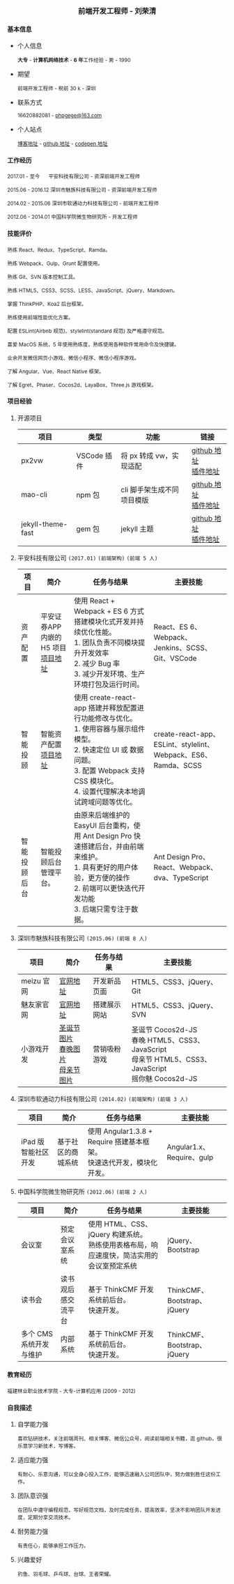 <center><h3>前端开发工程师 - 刘荣清</h3></center>

#### 基本信息

- 个人信息

   <small>**大专** - **计算机网络技术** - **6 年**工作经验 - 男 - 1990</small>

- 期望

  <small>前端开发工程师 - 税前 30 k - 深圳</small>

- 联系方式

  <small>16620882081 - phpgege@163.com</small>

- 个人站点

  <small>[博客地址](https://www.liurongqing.com) - [github 地址](https://www.github.com/liurongqing) - [codepen 地址](https://codepen.io/liurongqing)</small>

#### 工作经历

<small>2017.01 - 至今 &nbsp;&nbsp;&nbsp;&nbsp;    平安科技有限公司 - 资深前端开发工程师</small>

<small>2015.06 - 2016.12 深圳市魅族科技有限公司 - 资深前端开发工程师</small>

<small>2014.02 - 2015.06 深圳市软通动力科技有限公司 - 前端开发工程师</small>

<small>2012.06 - 2014.01 中国科学院微生物研究所 - 开发工程师</small>

#### 技能评价

<small>熟练 React、Redux、TypeScript、Ramda。</small>

<small>熟练 Webpack、Gulp、Grunt 配置使用。</small>

<small>熟练 Git、SVN 版本控制工具。</small>

<small>熟练 HTML5、CSS3、SCSS、LESS、JavaScript、jQuery、Markdown。</small>

<small>掌握 ThinkPHP、Koa2 后台框架。</small>

<small>熟练使用前端性能优化方案。</small>

<small>配置 ESLint(Airbnb 规范)、stylelint(standard 规范) 及严格遵守规范。</small>

<small>喜爱 MacOS 系统，5 年使用熟练度，熟练使用各种软件常用命令及快捷键。</small>

<small>业余开发微信网页小游戏、微信小程序、微信小程序游戏。</small>

<small>了解 Angular、Vue、React Native 框架。</small>

<small>了解 Egret、Phaser、Cocos2d、LayaBox、Three.js 游戏框架。</small>


#### 项目经验

1. 开源项目

    | 项目              | 类型        | 功能                       | 链接                                                         |
    | ----------------- | ----------- | -------------------------- | ------------------------------------------------------------ |
    | px2vw             | VSCode 插件 | 将 px 转成 vw，实现适配    | [github 地址](https://github.com/liurongqing/px2vw)<br />[插件地址](https://marketplace.visualstudio.com/items?itemName=liurongqing.px2vw) |
    | mao-cli           | npm 包      | cli 脚手架生成不同项目模版 | [github 地址](https://github.com/liurongqing/mao-cli)<br />[插件地址](https://www.npmjs.com/package/mao-cli) |
    | jekyll-theme-fast | gem 包      | jekyll 主题                | [github 地址](https://github.com/liurongqing/jekyll-theme-fast)<br />[插件地址](https://rubygems.org/gems/jekyll-theme-fast) |

2. 平安科技有限公司 `(2017.01)` `(前端架构)` `(前端 5 人)`

    | 项目         | 简介                                                         | 任务与结果                                                   | 主要技能                                                     |
    | ------------ | ------------------------------------------------------------ | ------------------------------------------------------------ | ------------------------------------------------------------ |
    | 资产配置     | 平安证券APP内嵌的 H5 项目<br />[项目地址](https://m.stock.pingan.com/spss-aa/mobile/map.html) | 使用 React + Webpack + ES 6 方式搭建模块化式开发并持续优化性能。<br />1. 团队负责不同模块提升开发效率<br />2. 减少 Bug 率<br />3. 减少开发环境、生产环境打包及运行时间。 | React、ES 6、Webpack、Jenkins、SCSS、Git、VSCode             |
    | 智能投顾     | 智能资产配置<br />[项目地址](https://pyxis.pingan.com/login/home) | 使用 create-react-app 搭建并释放配置进行功能修改与优化。<br />1. 使用容器与展示组件模型。<br />2. 快速定位 UI 或 数据问题。<br />3. 配置 Webpack 支持 CSS 模块化。<br />4. 设置代理解决本地调试跨域问题等优化。 | create-react-app、ESLint、stylelint、Webpack、ES6、Ramda、SCSS |
    | 智能投顾后台 | 智能投顾后台管理平台。                                       | 由原来后端维护的 EasyUI 后台重构，使用 Ant Design Pro 快速搭建后台，并由前端来维护。<br />1. 具有更好的用户体验，更方便的操作<br />2. 前端可以更快迭代开发功能<br />3. 后端只需专注于数据。 | Ant Design Pro、React、Webpack、dva、TypeScript              |


3. 深圳市魅族科技有限公司 `(2015.06)` `(前端 8 人)`

   | 项目       | 简介                                                         | 任务与结果   | 主要技能                                                     |
   | ---------- | ------------------------------------------------------------ | ------------ | ------------------------------------------------------------ |
   | meizu 官网 | [官网地址](https://www.meizu.com/)                           | 开发新品页面 | HTML5、CSS3、jQuery、Git                                     |
   | 魅友家官网 | [官网地址](http://myj.meizu.com/)                            | 搭建展示网站 | HTML5、CSS3、jQuery、SVN                                     |
   | 小游戏开发 | [圣诞节图片](https://sqa-res.oss-cn-beijing.aliyuncs.com/resume/3411534042240_.pic.jpg)<br />[春晚图片](https://sqa-res.oss-cn-beijing.aliyuncs.com/resume/3421534042240_.pic.jpg)<br />[母亲节图片](https://sqa-res.oss-cn-beijing.aliyuncs.com/resume/3431534042240_.pic.jpg) | 营销吸粉游戏 | 圣诞节 Cocos2d-JS<br />春晚 HTML5、CSS3、JavaScript<br />母亲节 HTML5、CSS3、JavaScript<br />摇你魅 Cocos2d-JS<br /> |

4. 深圳市软通动力科技有限公司 `(2014.02)` `(前端架构)` `(前端 3 人)`

   | 项目                | 简介               | 任务与结果                                                   | 主要技能                  |
   | ------------------- | ------------------ | ------------------------------------------------------------ | ------------------------- |
   | iPad 版智能社区开发 | 基于社区的商城系统 | 使用 Angular1.3.8 + Require 搭建基本框架。<br />快速迭代开发，模块化开发。 | Angular1.x、Require、gulp |

5. 中国科学院微生物研究所 `(2012.06)` `(前端 2 人)`

   | 项目                    | 简介               | 任务与结果                                                   | 主要技能                    |
   | ----------------------- | ------------------ | ------------------------------------------------------------ | --------------------------- |
   | 会议室                  | 预定会议室系统     | 使用 HTML、CSS、jQuery 构建系统。<br />熟练使用表格布局，响应速度快，简洁实用的会议室预定系统 | jQuery、Bootstrap           |
   | 读书会                  | 读书观后感交流平台 | 基于 ThinkCMF 开发系统前后台。<br />快速开发。               | ThinkCMF、Bootstrap、jQuery |
   | 多个 CMS 系统开发与维护 | 内部系统           | 基于 ThinkCMF 开发系统前后台。<br />快速开发。               | ThinkCMF、Bootstrap、jQuery |

#### 教育经历

<small>福建林业职业技术学院 - 大专-计算机应用 (2009 - 2012)</small>

#### 自我描述

1. 自学能力强

   <small>喜欢钻研技术，关注前端周刊、相关博客、微信公众号，阅读前端相关书籍，逛 github，很乐意学习新技术，写博客。</small>

2. 适应能力强

   <small>有耐心、乐意沟通，可以全身心投入工作，能够迅速融入公司团队中，努力做到胜任这份工作。</small>

3. 团队意识强

   <small>在团队中遵守编程规范，写好规范文档，及时完成任务，提高效率，坚决不影响团队开发进度，定期分享交流技术。</small>

4. 耐劳能力强

   <small>有责任心，能够承担工作压力。</small>

5. 兴趣爱好

   <small>钓鱼、羽毛球、乒乓球、台球、王者荣耀。</small>

